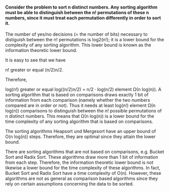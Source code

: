#### Consider the problem to sort n distinct numbers. Any sorting algorithm must be able to distinguish between the n! permutations of these n numbers, since it must treat each permutation differently in order to sort it.

The number of yes/no decisions (= the number of bits) necessary to distiguish between the n! permutations is log2(n!); it is a lower bound for the complexity of any sorting algorithm. This lower bound is known as the information theoretic lower bound.

It is easy to see that we have

n! greater or equal (n/2)n/2.

Therefore,

log(n!)	 	greater or equal log((n/2)n/2)
 	 =  n/2 · log(n/2)
 	  element  Ω(n log(n)).
A sorting algorithm that is based on comparisons draws exactly 1 bit of information from each comparison (namely whether the two numbers compared are in order or not). Thus it needs at least log(n!) element Ω(n log(n)) comparisons to distinguish between the n! possible permutations of n distinct numbers. This means that Ω(n log(n)) is a lower bound for the time complexity of any sorting algorithm that is based on comparisons.

The sorting algorithms Heapsort und Mergesort have an upper bound of O(n log(n)) steps. Therefore, they are optimal since they attain the lower bound.

There are sorting algorithms that are not based on comparisons, e.g. Bucket Sort and Radix Sort. These algorithms draw more than 1 bit of information from each step. Therefore, the information theoretic lower bound is not likewise a lower bound for the time complexity of these algorithms. In fact, Bucket Sort and Radix Sort have a time complexity of O(n). However, these algorithms are not as general as comparison based algorithms since they rely on certain assumptions concerning the data to be sorted.
